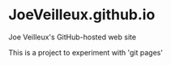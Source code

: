 # JoeVeilleux.github.io
Joe Veilleux's GitHub-hosted web site

This is a project to experiment with 'git pages'
